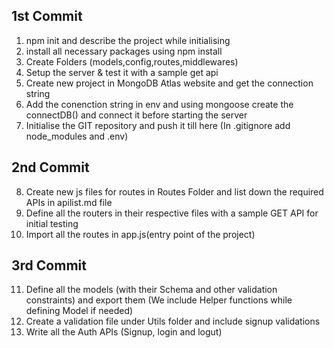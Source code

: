## 1st Commit
1. npm init and describe the project while initialising
2. install all necessary packages using npm install
3. Create Folders (models,config,routes,middlewares)
4. Setup the server & test it with a sample get api
5. Create new project in MongoDB Atlas website and get the connection string
6. Add the conenction string in env and using mongoose create the connectDB() and connect it before starting the server
7. Initialise the GIT repository and push it till here 
(In .gitignore add node_modules and .env)

## 2nd Commit
8. Create new js files for routes in Routes Folder and list down the required APIs in apilist.md file
9. Define all the routers in their respective files with a sample GET API for initial testing
10. Import all the routes in app.js(entry point of the project)

## 3rd Commit
11. Define all the models (with their Schema and other validation constraints) and export them
(We include Helper functions while defining Model if needed)
12. Create a validation file under Utils folder and include signup validations
13. Write all the Auth APIs (Signup, login and logut)